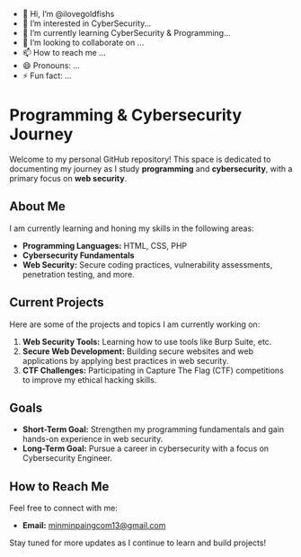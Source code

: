 - 👋 Hi, I’m @ilovegoldfishs
- 👀 I’m interested in CyberSecurity...
- 🌱 I’m currently learning CyberSecurity & Programming...
- 💞️ I’m looking to collaborate on ...
- 📫 How to reach me ...
- 😄 Pronouns: ...
- ⚡ Fun fact: ...

# Programming & Cybersecurity Journey

Welcome to my personal GitHub repository! This space is dedicated to documenting my journey as I study **programming** and **cybersecurity**, with a primary focus on **web security**.

## About Me

I am currently learning and honing my skills in the following areas:
- **Programming Languages:** HTML, CSS, PHP
- **Cybersecurity Fundamentals**
- **Web Security:** Secure coding practices, vulnerability assessments, penetration testing, and more.

## Current Projects

Here are some of the projects and topics I am currently working on:

1. **Web Security Tools:** Learning how to use tools like Burp Suite, etc.
2. **Secure Web Development:** Building secure websites and web applications by applying best practices in web security.
3. **CTF Challenges:** Participating in Capture The Flag (CTF) competitions to improve my ethical hacking skills.

## Goals

- **Short-Term Goal:** Strengthen my programming fundamentals and gain hands-on experience in web security.
- **Long-Term Goal:** Pursue a career in cybersecurity with a focus on Cybersecurity Engineer.

## How to Reach Me

Feel free to connect with me:

- **Email:** [minminpaingcom13@gmail.com](#)

Stay tuned for more updates as I continue to learn and build projects!

